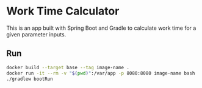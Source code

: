 # Work Time Calculator

This is an app built with Spring Boot and Gradle to calculate work time for a given parameter inputs.

## Run

```bash
docker build --target base --tag image-name .
docker run -it --rm -v "$(pwd)":/var/app -p 8080:8080 image-name bash
./gradlew bootRun
```
